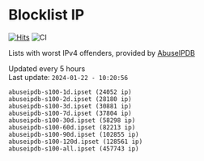 # Blocklist IP

[![Hits](https://hits.seeyoufarm.com/api/count/incr/badge.svg?url=https%3A%2F%2Fgithub.com%2Fborestad%2Fblocklist-ip%2F&count_bg=%2379C83D&title_bg=%23555555&icon=&icon_color=%23E7E7E7&title=hits&edge_flat=false)](https://hits.seeyoufarm.com)  ![CI](https://img.shields.io/github/workflow/status/borestad/blocklist-ip/CI?style=flat-square)

Lists with worst IPv4 offenders, provided by [AbuseIPDB](https://www.abuseipdb.com/)

<!-- FOOTER-PLACEHOLDER -->
Updated every 5 hours<br>
Last update: `2024-01-22 - 10:20:56`
```
abuseipdb-s100-1d.ipset (24052 ip)
abuseipdb-s100-2d.ipset (28180 ip)
abuseipdb-s100-3d.ipset (30881 ip)
abuseipdb-s100-7d.ipset (37804 ip)
abuseipdb-s100-30d.ipset (58298 ip)
abuseipdb-s100-60d.ipset (82213 ip)
abuseipdb-s100-90d.ipset (102855 ip)
abuseipdb-s100-120d.ipset (128561 ip)
abuseipdb-s100-all.ipset (457743 ip)
```
